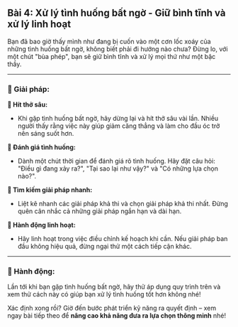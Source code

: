 ## Bài 4: Xử lý tình huống bất ngờ - Giữ bình tĩnh và xử lý linh hoạt

Bạn đã bao giờ thấy mình như đang bị cuốn vào một cơn lốc xoáy của những tình huống bất ngờ, không biết phải đi hướng nào chưa? Đừng lo, với một chút "bùa phép", bạn sẽ giữ bình tĩnh và xử lý mọi thứ như một bậc thầy.

---

### 📌 Giải pháp:

**🔹 Hít thở sâu:**
- Khi gặp tình huống bất ngờ, hãy dừng lại và hít thở sâu vài lần. Nhiều người thấy rằng việc này giúp giảm căng thẳng và làm cho đầu óc trở nên sáng suốt hơn.

**🔹 Đánh giá tình huống:**
- Dành một chút thời gian để đánh giá rõ tình huống. Hãy đặt câu hỏi: "Điều gì đang xảy ra?", "Tại sao lại như vậy?" và "Có những lựa chọn nào?".

**🔹 Tìm kiếm giải pháp nhanh:**
- Liệt kê nhanh các giải pháp khả thi và chọn giải pháp khả thi nhất. Đừng quên cân nhắc cả những giải pháp ngắn hạn và dài hạn.

**🔹 Hành động linh hoạt:**
- Hãy linh hoạt trong việc điều chỉnh kế hoạch khi cần. Nếu giải pháp ban đầu không hiệu quả, đừng ngại thử một cách tiếp cận khác.

---

### 🚀 Hành động:

Lần tới khi bạn gặp tình huống bất ngờ, hãy thử áp dụng quy trình trên và xem thử cách này có giúp bạn xử lý tình huống tốt hơn không nhé!

Xác định xong rồi? Giờ đến bước phát triển kỹ năng ra quyết định – xem ngay bài tiếp theo để **nâng cao khả năng đưa ra lựa chọn thông minh** nhé!